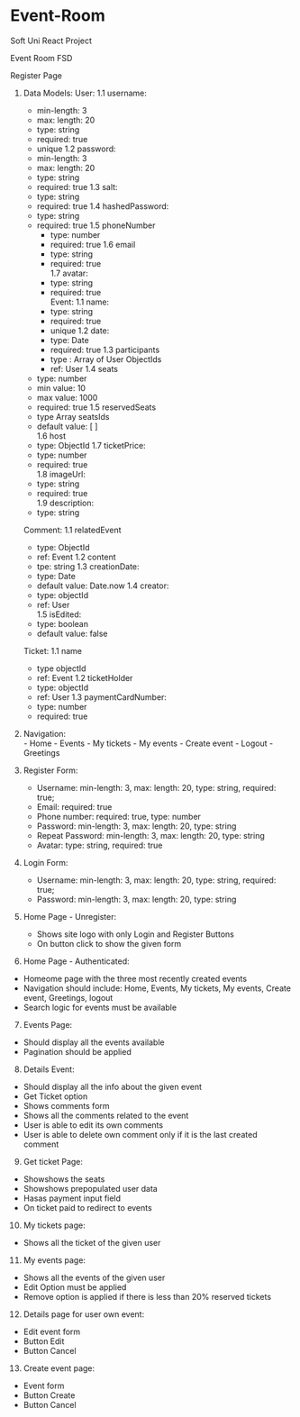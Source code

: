 # Event-Room
Soft Uni React Project

Event Room
FSD

Register Page

    
1.	Data Models:
User: 
        1.1 username:
	   - min-length: 3
	   - max: length: 20
	   - type: string
	   - required: true
	   - unique
	1.2 password:
	   - min-length: 3
	   - max: length: 20
	   - type: string
	   - required: true
	1.3 salt:
	   - type: string
	   - required: true
	1.4 hashedPassword:
	   - type: string
	   - required: true
	1.5 phoneNumber
           - type: number
           - required: true
        1.6 email
           - type: string
           - required: true	  
        1.7 avatar:
           - type: string
           - required: true	   
Event: 
        1.1 name: 
           - type: string
           - required: true
           - unique
    1.2 date:
           - type: Date
           - required: true
    1.3 participants 
          - type : Array of User ObjectIds
          - ref: User
    1.4 seats
     - type: number
     - min value: 10
     - max value: 1000
     - required: true
    1.5 reservedSeats
     - type Array seatsIds
     - default value: [ ]   
    1.6 host
      - type: ObjectId
	1.7 ticketPrice: 
      - type: number
      - required: true	
    1.8 imageUrl:
      - type: string
      - required: true	
    1.9 description:
      - type: string	  
 
    Comment:
	1.1	relatedEvent
	  - type: ObjectId
	  - ref: Event
	1.2 content
	  - tpe: string
	1.3 creationDate:	 
      - type: Date
	  - default value: Date.now
	1.4 creator:
      - type: objectId
      - ref: User	
	1.5 isEdited:
	  - type: boolean
	  - default value: false	  
	 
	 
	 Ticket: 
	 1.1 name
	  - type objectId
	  - ref: Event
	 1.2 ticketHolder
	  - type: objectId
	  - ref: User
	 1.3 paymentCardNumber:
	  - type: number
	  - required: true
	 
	
2. Navigation:	
	   - Home
	   - Events
	   - My tickets
	   - My events
	   - Create event
	   - Logout
	   - Greetings
	 
3. Register Form:
   - Username: min-length: 3, max: length: 20, type: string, required: true;
   - Email: required: true	 
   - Phone number: required: true, type: number
   - Password: min-length: 3, max: length: 20, type: string
   - Repeat Password: min-length: 3, max: length: 20, type: string
   - Avatar: type: string, required: true

4. Login Form:
   - Username: min-length: 3, max: length: 20, type: string, required: true;
   - Password: min-length: 3, max: length: 20, type: string
   
5. Home Page - Unregister:
   - Shows site logo with only Login and Register Buttons
   - On button click to show the given form 
  
6. Home Page - Authenticated:
  - Homeome page with the three most recently created events
  - Navigation should include: Home, Events, My tickets, My events, Create event, Greetings, logout
  - Search logic for events must be available
  
7. Events Page:
  - Should display all the events available
  - Pagination should be applied
  
8. Details Event:
  - Should display all the info about the given event
  - Get Ticket option
  - Shows comments form
  - Shows all the comments related to the event
  - User is able to edit its own comments
  - User is able to delete own comment only if it is the last created comment
  
9. Get ticket Page:
  - Showshows the seats
  - Showshows prepopulated user data
  - Hasas payment input field
  - On ticket paid to redirect to events
  
10. My tickets page:
  - Shows all the ticket of the given user
  
11. My events page: 
  - Shows all the events of the given user
  - Edit Option must be applied
  - Remove option is applied if there is less than 20% reserved tickets
 
12. Details page for user own event:
  - Edit event form
  - Button Edit
  - Button Cancel
  
13. Create event page:
  - Event form
  - Button Create
  - Button Cancel
